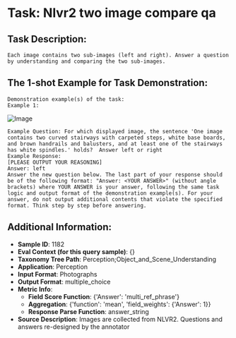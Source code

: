 # Task: Nlvr2 two image compare qa

## Task Description:

```
Each image contains two sub-images (left and right). Answer a question by understanding and comparing the two sub-images.
```

## The 1-shot Example for Task Demonstration:

```
Demonstration example(s) of the task:
Example 1:
```

![Image](1.png)

```
Example Question: For which displayed image, the sentence 'One image contains two curved stairways with carpeted steps, white base boards, and brown handrails and balusters, and at least one of the stairways has white spindles.' holds?  Answer left or right
Example Response:
[PLEASE OUTPUT YOUR REASONING]
Answer: left
Answer the new question below. The last part of your response should be of the following format: "Answer: <YOUR ANSWER>" (without angle brackets) where YOUR ANSWER is your answer, following the same task logic and output format of the demonstration example(s). For your answer, do not output additional contents that violate the specified format. Think step by step before answering.
```

## Additional Information:

- **Sample ID**: 1182
- **Eval Context (for this query sample)**: {}
- **Taxonomy Tree Path**: Perception;Object_and_Scene_Understanding
- **Application**: Perception
- **Input Format**: Photographs
- **Output Format**: multiple_choice
- **Metric Info**:
  - **Field Score Function**: {'Answer': 'multi_ref_phrase'}
  - **Aggregation**: {'function': 'mean', 'field_weights': {'Answer': 1}}
  - **Response Parse Function**: answer_string
- **Source Description**: Images are collected from NLVR2. Questions and answers re-designed by the annotator
